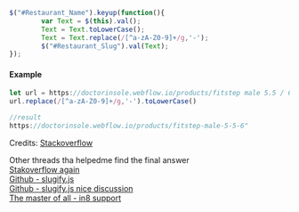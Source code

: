 ```javascript
$("#Restaurant_Name").keyup(function(){
        var Text = $(this).val();
        Text = Text.toLowerCase();
        Text = Text.replace(/[^a-zA-Z0-9]+/g,'-');
        $("#Restaurant_Slug").val(Text);        
});

```
  

#### Example
```javascript
let url = https://doctorinsole.webflow.io/products/fitstep male 5.5 / 6
url.replace(/[^a-zA-Z0-9]+/g,'-').toLowerCase()

//result 
https://doctorinsole.webflow.io/products/fitstep-male-5-5-6"

```

Credits:
[Stackoverflow](https://stackoverflow.com/a/1054592/9826170)  

Other threads tha helpedme find the final answer  
[Stakoverflow again](https://stackoverflow.com/questions/1053902/how-to-convert-a-title-to-a-url-slug-in-jquery/39847253)  
[Github - slugify.js](https://gist.github.com/mathewbyrne/1280286)  
[Github - slugify.js nice discussion](https://gist.github.com/codeguy/6684588)  
[The master of all - in8 support](https://gist.github.com/demoive/4249710)  
